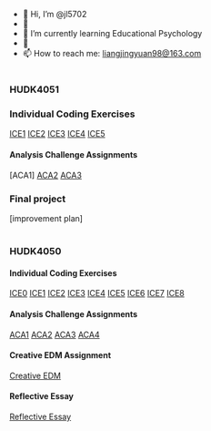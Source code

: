 - 👋 Hi, I’m @jl5702
- 👀 
- 🌱 I’m currently learning Educational Psychology
- 💞️ 
- 📫 How to reach me: liangjingyuan98@163.com

<!---
jl5702/jl5702 is a ✨ special ✨ repository because its `README.md` (this file) appears on your GitHub profile.
You can click the Preview link to take a look at your changes.
--->

#

### HUDK4051

### Individual Coding Exercises
[ICE1](https://github.com/jl5702/HUDK4051/blob/main/ICE1.ipynb)
[ICE2](https://github.com/jl5702/HUDK4051/blob/main/ICE2.ipynb)
[ICE3](https://github.com/jl5702/HUDK4051/blob/main/ICE3.ipynb)
[ICE4](https://github.com/jl5702/HUDK4051/blob/main/ICE4.ipynb)
[ICE5](https://github.com/jl5702/HUDK4051/blob/main/ICE5.ipynb)

#### Analysis Challenge Assignments
[ACA1]
[ACA2](https://github.com/jl5702/HUDK4051/blob/main/Mini%20LA%20assignment2%20-%20Jingyuan%2C%20Siyu%2C%20Zhen.ipynb)
[ACA3](https://github.com/jl5702/HUDK4051/blob/main/Mini%20LA%20assignment3%20-%20Jingyuan%2C%20Siyu%2C%20Zhen.ipynb)

### Final project
[improvement plan]

#
### HUDK4050
 
#### Individual Coding Exercises
[ICE0](https://github.com/jl5702/HUDK4050/blob/main/ICE0%20-%20Jingyuan%20Liang.ipynb)
[ICE1](https://github.com/jl5702/HUDK4050/blob/main/ICE1%20-%20Jingyuan%20Liang.ipynb)
[ICE2](https://github.com/jl5702/HUDK4050/blob/main/ICE2%20-%20Jingyuan%20Liang.ipynb)
[ICE3](https://github.com/jl5702/HUDK4050/blob/main/ICE3%20-%20Jingyuan%20Liang.ipynb)
[ICE4](https://github.com/jl5702/HUDK4050/blob/main/ICE4%20-%20Jingyuan%20Liang.ipynb)
[ICE5](https://github.com/jl5702/HUDK4050/blob/main/ICE5%20-%20Jingyuan%20Liang.ipynb)
[ICE6](https://github.com/jl5702/HUDK4050/blob/main/ICE6%20-%20Jingyuan%20Liang.ipynb)
[ICE7](https://github.com/jl5702/HUDK4050/blob/main/ICE7%20-%20Jingyuan%20Liang.ipynb)
[ICE8](https://github.com/jl5702/HUDK4050/blob/main/ICE8%20-%20Jingyuan%20Liang.ipynb)

#### Analysis Challenge Assignments
[ACA1](https://github.com/jl5702/HUDK4050/blob/main/ACA1.ipynb)
[ACA2](https://github.com/jl5702/HUDK4050/blob/main/Analysis%20Challenge%20Assignment%202.ipynb.json)
[ACA3](https://github.com/jl5702/HUDK4050/commit/49ec3d1770b7cf2440805341fe8ce8cec799b6a7)
[ACA4](https://github.com/jl5702/HUDK4050/blob/main/ACA4.ipynb)

#### Creative EDM Assignment
[Creative EDM](https://github.com/jl5702/HUDK4050/blob/main/HUDK4050%20Factors%20of%20Test%20Anxiety%20and%20Its%20Predicti.pdf)

#### Reflective Essay
[Reflective Essay](https://github.com/jl5702/HUDK4050/blob/main/HUDK4050%20Reflective%20Essay.pdf)
